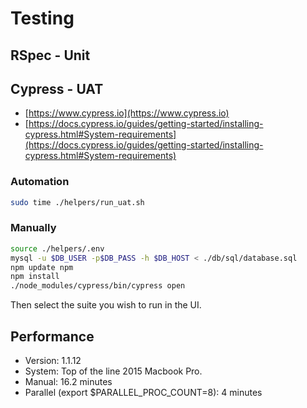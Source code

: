 # Testing

## RSpec - Unit

## Cypress - UAT

- [https://www.cypress.io](https://www.cypress.io)
- [https://docs.cypress.io/guides/getting-started/installing-cypress.html#System-requirements](https://docs.cypress.io/guides/getting-started/installing-cypress.html#System-requirements)

### Automation

```sh
sudo time ./helpers/run_uat.sh
```

### Manually

```sh
source ./helpers/.env
mysql -u $DB_USER -p$DB_PASS -h $DB_HOST < ./db/sql/database.sql
npm update npm
npm install
./node_modules/cypress/bin/cypress open
```

Then select the suite you wish to run in the UI.

## Performance

- Version: 1.1.12
- System: Top of the line 2015 Macbook Pro.
- Manual: 16.2 minutes
- Parallel (export $PARALLEL_PROC_COUNT=8): 4 minutes
